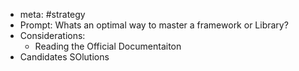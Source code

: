 - meta: #strategy
- Prompt: Whats an optimal way to master a framework or Library?
- Considerations:
	- Reading the Official Documentaiton
- Candidates SOlutions